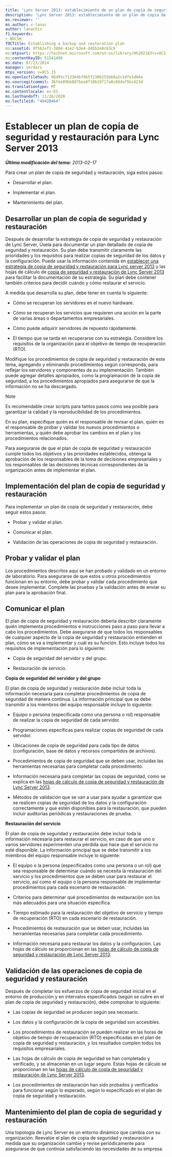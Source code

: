 ```yaml
---
title: 'Lync Server 2013: establecimiento de un plan de copia de seguridad y restauración'
description: 'Lync Server 2013: establecimiento de un plan de copia de seguridad y restauración.'
ms.reviewer: ''
ms.author: v-lanac
author: lanachin
f1.keywords:
- NOCSH
TOCTitle: Establishing a backup and restoration plan
ms:assetid: 9f562ef1-3804-41e2-b3e4-d45b2e8c63c9
ms:mtpsurl: https://technet.microsoft.com/en-us/library/Hh202183(v=OCS.15)
ms:contentKeyID: 51541499
ms.date: 07/23/2014
manager: serdars
mtps_version: v=OCS.15
ms.openlocfilehash: 06d93c713364bf6b5f230b255b68a2c1dfe1d04a
ms.sourcegitcommit: 36fee89bb887bea4f18b19f17a8c69daf5bc423d
ms.translationtype: MT
ms.contentlocale: es-ES
ms.lasthandoff: 11/26/2020
ms.locfileid: "49428464"
---
```

# <a name="establishing-a-backup-and-restoration-plan-for-lync-server-2013"></a>Establecer un plan de copia de seguridad y restauración para Lync Server 2013

<div data-xmlns="http://www.w3.org/1999/xhtml">

<div class="topic" data-xmlns="http://www.w3.org/1999/xhtml" data-msxsl="urn:schemas-microsoft-com:xslt" data-cs="https://msdn.microsoft.com/">

<div data-asp="https://msdn2.microsoft.com/asp">



</div>

<div id="mainSection">

<div id="mainBody">

<span> </span>

_**Última modificación del tema:** 2013-02-17_

Para crear un plan de copia de seguridad y restauración, siga estos pasos:

  - Desarrollar el plan.

  - Implementar el plan.

  - Mantenimiento del plan.

<div>

## <a name="developing-a-backup-and-restoration-plan"></a>Desarrollar un plan de copia de seguridad y restauración

Después de desarrollar la estrategia de copia de seguridad y restauración de Lync Server, Úsela para documentar un plan detallado de copia de seguridad y restauración. Su plan debe transmitir claramente las prioridades y los requisitos para realizar copias de seguridad de los datos y la configuración. Puede usar la información contenida en [establecer una estrategia de copia de seguridad y restauración para Lync server 2013](lync-server-2013-establishing-a-backup-and-restoration-strategy.md) y las hojas de cálculo de [copia de seguridad y restauración de Lync Server 2013](lync-server-2013-backup-and-restoration-worksheets.md) para facilitar la documentación de su estrategia. Su plan debe contener también criterios para decidir cuándo y cómo restaurar el servicio.

A medida que desarrolla su plan, debe tener en cuenta lo siguiente:

  - Cómo se recuperan los servidores en el nuevo hardware.

  - Cómo se recuperan los servicios que requieren una acción en la parte de varias áreas o departamentos empresariales.

  - Cómo puede adquirir servidores de repuesto rápidamente.

  - El tiempo que se tarda en recuperarse con su estrategia. Considere los requisitos de la organización para el objetivo de tiempo de recuperación (RTO).

Modifique los procedimientos de copia de seguridad y restauración de este tema, agregando y eliminando procedimientos según corresponda, para reflejar los servidores y componentes de su implementación. También puede agregar detalles apropiados, como la programación de la copia de seguridad, a los procedimientos apropiados para asegurarse de que la información no se ha descargado.

<div>


> [!NOTE]  
> Es recomendable crear scripts para tantos pasos como sea posible para garantizar la calidad y la reproducibilidad de los procedimientos.



</div>

En su plan, especifique quién es el responsable de revisar el plan, quién es el responsable de probar y validar los nuevos procedimientos o herramientas, y quién debe aprobar los cambios en el plan y los procedimientos relacionados.

Para asegurarse de que el plan de copia de seguridad y restauración cumple todos los objetivos y las prioridades establecidos, obtenga la aprobación de los responsables de la toma de decisiones empresariales y los responsables de las decisiones técnicas correspondientes de la organización antes de implementar el plan.

</div>

<div>

## <a name="implementing-the-backup-and-restoration-plan"></a>Implementación del plan de copia de seguridad y restauración

Para implementar un plan de copia de seguridad y restauración, debe seguir estos pasos:

  - Probar y validar el plan.

  - Comunicar el plan.

  - Validación de las operaciones de copia de seguridad y restauración.

<div>

## <a name="testing-and-validating-the-plan"></a>Probar y validar el plan

Los procedimientos descritos aquí se han probado y validado en un entorno de laboratorio. Para asegurarse de que estos u otros procedimientos funcionan en su entorno, debe probar y validar cada procedimiento que desee implementar. Complete las pruebas y la validación antes de enviar su plan para la aprobación final.

</div>

<div>

## <a name="communicating-the-plan"></a>Comunicar el plan

El plan de copia de seguridad y restauración debería describir claramente quién implementa procedimientos e instrucciones paso a paso para llevar a cabo los procedimientos. Debe asegurarse de que todos los responsables de cualquier aspecto de la copia de seguridad y restauración entienden el plan, cómo se va a implementar y cuál es su función. Esto incluye todos los requisitos de implementación para lo siguiente:

  - Copia de seguridad del servidor y del grupo.

  - Restauración de servicio.

**Copia de seguridad del servidor y del grupo**

El plan de copia de seguridad y restauración debe incluir toda la información necesaria para completar procedimientos de copia de seguridad de manera continua. La información principal que se debe transmitir a los miembros del equipo responsable incluye lo siguiente:

  - Equipo o persona (especificada como una persona o rol) responsable de realizar la copia de seguridad de cada servidor.

  - Programaciones específicas para realizar copias de seguridad de cada servidor.

  - Ubicaciones de copia de seguridad para cada tipo de datos (configuración, base de datos y recursos compartidos de archivos).

  - Procedimientos de copia de seguridad que se deben usar, incluidas las herramientas necesarias para completar cada procedimiento.

  - Información necesaria para completar las copias de seguridad, como se explica en las [hojas de cálculo de copia de seguridad y restauración de Lync Server 2013](lync-server-2013-backup-and-restoration-worksheets.md).

  - Métodos de validación que se van a usar para ayudar a garantizar que se realicen copias de seguridad de los datos y la configuración correctamente y que estén disponibles para la restauración, que pueden incluir auditorías periódicas y restauraciones de prueba.

**Restauración del servicio**

El plan de copia de seguridad y restauración debe incluir toda la información necesaria para restaurar el servicio, en caso de que uno o varios servidores experimenten una pérdida que hace que el servicio no esté disponible. La información principal que se debe transmitir a los miembros del equipo responsable incluye lo siguiente:

  - El equipo o la persona (especificados como una persona o un rol) que sea responsable de determinar cuándo se necesita la restauración del servicio y los procedimientos que se deben usar para restaurar el servicio, así como el equipo o la persona responsable de implementar procedimientos para cada escenario de restauración.

  - Criterios para determinar qué procedimientos de restauración son los más adecuados para una situación específica.

  - Tiempo estimado para la restauración del objetivo de servicio y tiempo de recuperación (RTO) en cada escenario de restauración.

  - Procedimientos de restauración que se deben usar, incluidas las herramientas necesarias para completar cada procedimiento.

  - Información necesaria para restaurar los datos y la configuración. Las hojas de cálculo se proporcionan en las [hojas de cálculo de copia de seguridad y restauración de Lync Server 2013](lync-server-2013-backup-and-restoration-worksheets.md).

</div>

<div>

## <a name="validating-backup-and-restoration-operations"></a>Validación de las operaciones de copia de seguridad y restauración

Después de completar los esfuerzos de copia de seguridad inicial en el entorno de producción y en intervalos especificados (según se cubre en el plan de copia de seguridad y restauración), debe comprobar lo siguiente:

  - Las copias de seguridad se producen según sea necesario.

  - Los datos y la configuración de la copia de seguridad son accesibles.

  - Los procedimientos de restauración se pueden realizar en las horas de objetivo de tiempo de recuperación (RTO) especificadas en el plan de copia de seguridad y restauración, y los resultados cumplen todos los requisitos empresariales.

  - Las hojas de cálculo de copia de seguridad se han completado y verificado, y se almacenan en un lugar seguro. Estas hojas de cálculo se proporcionan en las [hojas de cálculo de copia de seguridad y restauración de Lync Server 2013](lync-server-2013-backup-and-restoration-worksheets.md).

  - Los procedimientos de restauración han sido probados y verificados para funcionar según lo esperado, según lo especificado en el plan de copia de seguridad y restauración.

</div>

</div>

<div>

## <a name="maintaining-the-backup-and-restoration-plan"></a>Mantenimiento del plan de copia de seguridad y restauración

Una topología de Lync Server es un entorno dinámico que cambia con su organización. Reevalúe el plan de copia de seguridad y restauración a medida que su organización cambie y revise periódicamente para asegurarse de que continúa satisfaciendo las necesidades de su empresa.

</div>

</div>

<span> </span>

</div>

</div>

</div>

